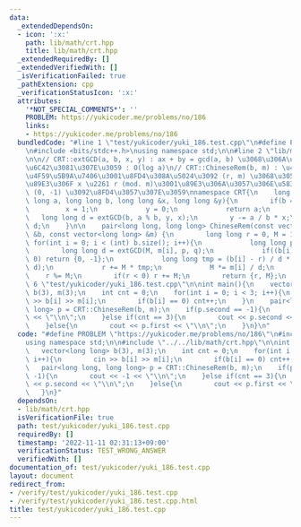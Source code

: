 ```yaml
---
data:
  _extendedDependsOn:
  - icon: ':x:'
    path: lib/math/crt.hpp
    title: lib/math/crt.hpp
  _extendedRequiredBy: []
  _extendedVerifiedWith: []
  _isVerificationFailed: true
  _pathExtension: cpp
  _verificationStatusIcon: ':x:'
  attributes:
    '*NOT_SPECIAL_COMMENTS*': ''
    PROBLEM: https://yukicoder.me/problems/no/186
    links:
    - https://yukicoder.me/problems/no/186
  bundledCode: "#line 1 \"test/yukicoder/yuki_186.test.cpp\"\n#define PROBLEM \"https://yukicoder.me/problems/no/186\"\
    \n#include <bits/stdc++.h>\nusing namespace std;\n\n#line 2 \"lib/math/crt.hpp\"\
    \n\n// CRT::extGCD(a, b, x, y) : ax + by = gcd(a, b) \u3068\u306A\u308B x, y \u3092\
    \u6C42\u3081\u307E\u3059 : O(log a)\n// CRT::ChineseRem(b, m) : \u4E2D\u56FD\u5270\
    \u4F59\u5B9A\u7406\u3001\u8FD4\u308A\u5024\u3092 (r, m) \u3068\u3059\u308B\u3068\
    \u89E3\u306F x \u2261 r (mod. m)\u3001\u89E3\u306A\u3057\u306E\u5834\u5408\u306F\
    \ (0, -1) \u3092\u8FD4\u3057\u307E\u3059\nnamespace CRT{\n    long long extGCD(long\
    \ long a, long long b, long long &x, long long &y){\n        if(b == 0){\n   \
    \         x = 1;\n            y = 0;\n            return a;\n        }\n     \
    \   long long d = extGCD(b, a % b, y, x);\n        y -= a / b * x;\n        return\
    \ d;\n    }\n\n    pair<long long, long long> ChineseRem(const vector<long long>\
    \ &b, const vector<long long> &m) {\n        long long r = 0, M = 1;\n       \
    \ for(int i = 0; i < (int) b.size(); i++){\n            long long p, q;\n    \
    \        long long d = extGCD(M, m[i], p, q);\n            if((b[i] - r) % d !=\
    \ 0) return {0, -1};\n            long long tmp = (b[i] - r) / d * p % (m[i] /\
    \ d);\n            r += M * tmp;\n            M *= m[i] / d;\n        }\n    \
    \    r %= M;\n        if(r < 0) r += M;\n        return {r, M};\n    }\n}\n#line\
    \ 6 \"test/yukicoder/yuki_186.test.cpp\"\n\nint main(){\n    vector<long long>\
    \ b(3), m(3);\n    int cnt = 0;\n    for(int i = 0; i < 3; i++){\n        cin\
    \ >> b[i] >> m[i];\n        if(b[i] == 0) cnt++;\n    }\n    pair<long long, long\
    \ long> p = CRT::ChineseRem(b, m);\n    if(p.second == -1){\n        cout << -1\
    \ << \"\\n\";\n    }else if(cnt == 3){\n        cout << p.second << \"\\n\";\n\
    \    }else{\n        cout << p.first << \"\\n\";\n    }\n}\n"
  code: "#define PROBLEM \"https://yukicoder.me/problems/no/186\"\n#include <bits/stdc++.h>\n\
    using namespace std;\n\n#include \"../../lib/math/crt.hpp\"\n\nint main(){\n \
    \   vector<long long> b(3), m(3);\n    int cnt = 0;\n    for(int i = 0; i < 3;\
    \ i++){\n        cin >> b[i] >> m[i];\n        if(b[i] == 0) cnt++;\n    }\n \
    \   pair<long long, long long> p = CRT::ChineseRem(b, m);\n    if(p.second ==\
    \ -1){\n        cout << -1 << \"\\n\";\n    }else if(cnt == 3){\n        cout\
    \ << p.second << \"\\n\";\n    }else{\n        cout << p.first << \"\\n\";\n \
    \   }\n}"
  dependsOn:
  - lib/math/crt.hpp
  isVerificationFile: true
  path: test/yukicoder/yuki_186.test.cpp
  requiredBy: []
  timestamp: '2022-11-11 02:31:13+09:00'
  verificationStatus: TEST_WRONG_ANSWER
  verifiedWith: []
documentation_of: test/yukicoder/yuki_186.test.cpp
layout: document
redirect_from:
- /verify/test/yukicoder/yuki_186.test.cpp
- /verify/test/yukicoder/yuki_186.test.cpp.html
title: test/yukicoder/yuki_186.test.cpp
---
```

